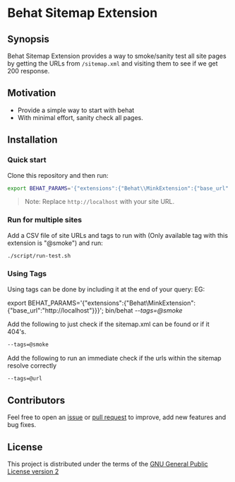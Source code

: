 # Behat Sitemap Extension

## Synopsis
Behat Sitemap Extension provides a way to smoke/sanity test all site pages by getting the URLs from `/sitemap.xml` and visiting them to see if we get 200 response.

## Motivation
- Provide a simple way to start with behat
- With minimal effort, sanity check all pages.


## Installation

### Quick start

Clone this repository and then run:

```bash
export BEHAT_PARAMS='{"extensions":{"Behat\\MinkExtension":{"base_url":"http://localhost"}}}'; bin/behat
```

> Note: Replace `http://localhost` with your site URL.

### Run for multiple sites

Add a CSV file of site URLs and tags to run with (Only available tag with this extension is "@smoke") and run:

```bash
./script/run-test.sh
```
### Using Tags

Using tags can be done by including it at the end of your query: EG:

export BEHAT_PARAMS='{"extensions":{"Behat\\MinkExtension":{"base_url":"http://localhost"}}}'; bin/behat *--tags=@smoke*

Add the following to just check if the sitemap.xml can be found or if it 404's.

```bash
--tags=@smoke
```

Add the following to run an immediate check if the urls within the sitemap resolve correctly

```bash
--tags=@url
```

## Contributors

Feel free to open an [issue](https://github.com/vijaycs85/sitemapextension/issues/new) or [pull request](https://github.com/vijaycs85/sitemapextension/pulls) to improve, add new features and bug fixes.


## License

This project is distributed under the terms of the [GNU General Public License version 2](https://www.gnu.org/licenses/old-licenses/gpl-2.0.en.html)
